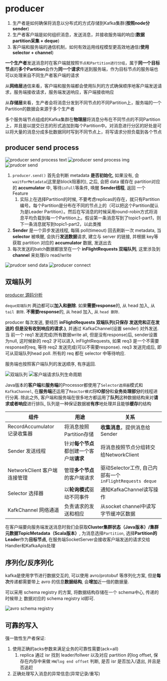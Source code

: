 # producer

1. 生产者是如何确保将消息以分布式的方式存储到Kafka集群(**按照node分sender**)
2. 生产者客户端是如何组织消息，发送消息，并接收服务端的响应(**数据partition采集 + deque**)
3. 客户端和服务端的通信机制，如何有效运用线程模型更高效地通信(**使用selector + channel**)

**一个生产者**发送消息时在客户端就按照`节点和Partition进行分组`，属于**同一个目标节点**的**多个Partition**会作为**同一个请求**传送到服务端，作为目标节点的服务端也可以处理来自不同生产者客户端的请求

从**网络层**通信来看，客户端和服务端都会使用队列的方式确保顺序地客户端发送请求，服务端接收请求，服务端发送响应，客户端接收响应

从**存储层**来看，生产者会将消息分发到不同节点的不同Partition上，服务端的一个Partition的数据会来源于多个生产者

多个服务端节点组成的Kafka集群在**物理层**将消息分布在不同节点的不同Partition上，并且是以提交日志的形式追加到每个Partition中。对消息进行分区的好处是可以将大量的消息分成多批数据同时写到不同节点上，将写请求分担负载到各个节点

## producer send process

![producer send process text](./img/producer_send_process.png)
![producer send process img](./img/producer_send_process_img.png)
![prudcer send](./img/producer_send.png)

1. `producer.send()` 首先会判断 metadata **是否初始化**, 如果没有, 会`waitForMetadata`(这里是block阻塞的), 之后, 会把 data 缓存在 partition对应的 **accumulator** 中, 等待`isFull`等条件, 唤醒 **Sender线程**, 返回 一个 Feature
   1. 实际上在选择Partition的时候, 不要考虑replicas的存在，就只有Partition编号。每个Partition是分布在不同的节点上的（可以把这个Partition就认为是Leader Partition）。然后在写消息的时候采用round-robin方式将消息平均负载到每一个Partition上。假设第一条消息写到了topic1-part1，则下一条消息就写到topic1-part2，以此类推
2. **Sender** 是一个异步发送线程, 每隔 poll(timeout) 回去刷新一次 metadata, 当 **selector** 被唤醒, 会执行**发送数据**请求, 建立与 server 的链接, 并根据 key等获取 partition 对应的 **accumulator** 数据, 发送出去
3. 每次发送的batch数据都放至在一个 **inFlightRequests 双端队列**, 这里涉及到 **channel** 来处理i/o read/write

![prudcer send data](./img/producer_send_data.png)
![producer connect](./img/producer_connect.png)

## 双端队列

[producer 源码分析](https://zqhxuyuan.github.io/2016/01/06/2016-01-06-Kafka_Producer/)

`deque双端队列` 两边都可以**加入和删除**. 如果**需要response**的, 从 head 加入, 从 `tail 删除`. **不需要response**的, 从 head 加入, 从 `head 删除`.

producer 每次发送, 要经历 **inFlightRequests 双端队列(只保存 发送完和正在发送的 但是没有收到响应的请求.)**, 并通过 KafkaChannel(设置 sender) 对外发送. 当 前一个 req1 发送完成(所有数据write all, 但是没有response)后, sender设置为null, 这时候新的 req2 才可以进入 inFlightRequests, 如果 req3 是一个不需要response的req, 等待 req2 发送完成(可以不需要response). req3 发送完成后, 即可从双端队列head poll. 所有的 req 都在 selector 中等待响应.

服务端也按照客户端队列的发送顺序, 有序返回.

![双端队列](./img/producer_client.png)
![客户端请求队列生命周期](./img/producer_request_cycle.png)

Java版本的**客户端**和**服务端**的Processor都使用了`Selector选择器`模式和`KafkaChannel`, 在**服务端**还运用了`Reactor模式`将**IO部分**和**业务处理部分**的线程进行分离. 除此之外, 客户端和服务端在很多地方都运用了**队列**这种数据结构来对**请求或者响应**进行排队, 队列是一种保证数据被**有序**地处理并且能够**缓存**的结构

| 组件 | 用途 | 关系 |
| ----- | --------- | ----------- |
| RecordAccumulator 记录收集器 | 将消息按照Partition存储 | **收集消息**，提供消息给Sender |
| Sender 发送线程 | 针对**每个节点**都创建一个客户端**请求** | 将消息按照节点分组转交给NetworkClient |
| NetworkClient 客户端连接管理 | 管理**多个节点**的客户端请求 | 驱动Selector工作, 自己内部有一个`inFlightRequests deque` |
| Selector 选择器 | 以**轮询模式**驱动不同事件 | 通知KafkaChannel读写操作 |
| KafkChannel 网络通道 | 负责请求的发送和相应 | 从socket channel中读写字节缓冲区数据 |

在客户端要向服务端发送消息时我们会获取**Cluster集群状态（Java版本）/集群元数据TopicMetadata（Scala版本）**, 为消息选择`Partition`, 选择**Partition的Leader**作为**目标节点**, 在服务端SocketServer会接收客户端发送的请求交给Handler和KafkaApis处理

## 序列化/反序列化

kafka是使用字节进行数据交互的, 可以使用 avro/protobuf 等序列化方案, 但是**每次**传递都需要带上 avro 的信息**数据结构**, 会**增加**近一倍的数据量.

可以采用 schema registry 的方案, 将数据结构存储在一个 schema中心, 传递的时候带上 数据对应的 schema registry id即可.

![avro schema registry](./img/avro.png)

## 可靠的写入

强一致性生产者保证:

1. 使用正确的acks参数来满足业务的可靠性需要(ack=all)
   1. replica 通过 isr 找到 leader/follwer 以及对应 partition 的log offset, 保存在内存中来做 `HW`/`log end offset` 判断, 是否 isr 是否加入/退出, 并且是否追赶
2. 正确处理写入消息的异常信息(异常记录/重写)
